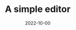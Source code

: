 ---
title: A simple editor
description: A simple editor with JavaFX
date: 2022-10-00
url: https://gitee.com/AB-programming/edit
---
